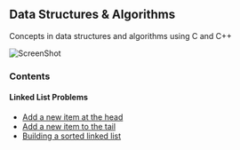 ## Data Structures & Algorithms
Concepts in data structures and algorithms using C and C++

![ScreenShot](https://raw.github.com/parvezk/data_structures_and_algorithms/master/assets/pexels-photo-262488.jpeg)




### Contents

#### Linked List Problems

* [Add a new item at the head](linked-list/Linked-List/ll-add-to-head.cpp)
* [Add a new item to the tail](linked-list/Linked-List/ll-add-to-tail.cpp)
* [Building a sorted linked list](linkedlist/Linked-List/ll-add-to-tail.cpp)
